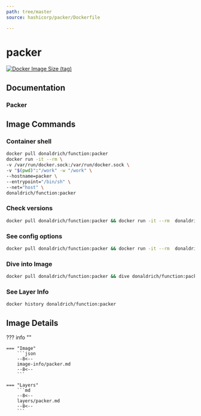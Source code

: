 ```yaml
---
path: tree/master
source: hashicorp/packer/Dockerfile

---
```


# packer

[![Docker Image Size (tag)](https://img.shields.io/docker/image-size/donaldrich/function/packer?color=blue&label=donaldrich/function:packer&logo=docker&style=flat-square)](https://hub.docker.com/r/donaldrich/function/packer)

## Documentation

### Packer

## Image Commands

### Container shell

```sh
docker pull donaldrich/function:packer
docker run -it --rm \
-v /var/run/docker.sock:/var/run/docker.sock \
-v "$(pwd)":"/work" -w "/work" \
--hostname=packer \
--entrypoint="/bin/sh" \
--net="host" \
donaldrich/function:packer
```

### Check versions

```sh
docker pull donaldrich/function:packer && docker run -it --rm  donaldrich/function:packer validate
```

### See config options

```sh
docker pull donaldrich/function:packer && docker run -it --rm  donaldrich/function:packer help
```

### Dive into Image

```sh
docker pull donaldrich/function:packer && dive donaldrich/function:packer
```

### See Layer Info

```sh
docker history donaldrich/function:packer
```

## Image Details

??? info ""

    === "Image"
        ```json
        --8<--
        image-info/packer.md
        --8<--
        ```

    === "Layers"
        ```md
        --8<--
        layers/packer.md
        --8<--
        ```
